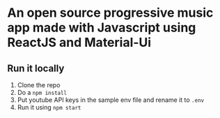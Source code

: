 # An open source progressive music app made with Javascript using ReactJS and Material-Ui



## Run it locally 
1. Clone the repo
2. Do a `npm install`
3. Put youtube API keys in the sample env file and rename it to `.env`
4. Run it using `npm start`

